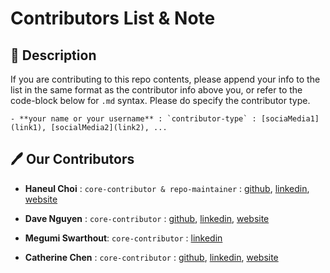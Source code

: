 # Contributors List & Note

## 🏁 Description

If you are contributing to this repo contents, please append your info to the list in the same format as the contributor info above you, or refer to the code-block below for `.md` syntax. Please do specify the contributor type.

```
- **your name or your username** : `contributor-type` : [sociaMedia1](link1), [socialMedia2](link2), ...
```

## 🖊️ Our Contributors

- **Haneul Choi** : `core-contributor & repo-maintainer` : [github](https://github.com/haneulab), [linkedin](https://linkedin.com/in/haneulab), [website](https://haneulab.com)

- **Dave Nguyen** : `core-contributor` : [github](#), [linkedin](#), [website](#)

- **Megumi Swarthout**: `core-contributor` : [linkedin](https://www.linkedin.com/in/megumi-swarthout/)

- **Catherine Chen** : `core-contributor` : [github](#), [linkedin](#), [website](#)
